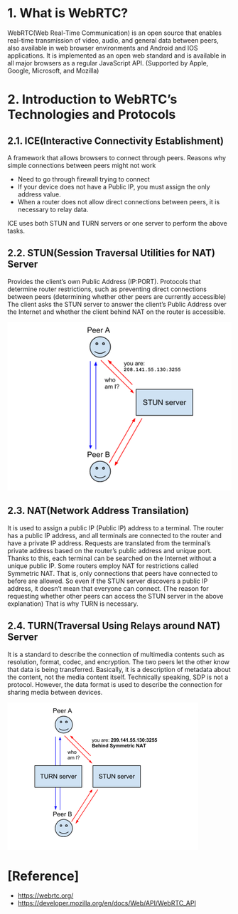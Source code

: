 # 1. What is WebRTC?
WebRTC(Web Real-Time Communication) is an open source that enables real-time transmission of video, audio, and general data between peers, also available in web browser environments and Android and IOS applications. It is implemented as an open web standard and is available in all major browsers as a regular JavaScript API. (Supported by Apple, Google, Microsoft, and Mozilla)
# 2. Introduction to WebRTC’s Technologies and Protocols
## 2.1. ICE(Interactive Connectivity Establishment)
A framework that allows browsers to connect through peers. Reasons why simple connections between peers might not work

- Need to go through firewall trying to connect
- If your device does not have a Public IP, you must assign the only address value.
- When a router does not allow direct connections between peers, it is necessary to relay data.

ICE uses both STUN and TURN servers or one server to perform the above tasks.

## 2.2. STUN(Session Traversal Utilities for NAT) Server
Provides the client’s own Public Address (IP:PORT). Protocols that determine router restrictions, such as preventing direct connections between peers (determining whether other peers are currently accessible) The client asks the STUN server to answer the client’s Public Address over the Internet and whether the client behind NAT on the router is accessible.

![STUN](/assets/img/webrtc/stun.png)

## 2.3. NAT(Network Address Transilation)
It is used to assign a public IP (Public IP) address to a terminal. The router has a public IP address, and all terminals are connected to the router and have a private IP address. Requests are translated from the terminal’s private address based on the router’s public address and unique port. Thanks to this, each terminal can be searched on the Internet without a unique public IP. Some routers employ NAT for restrictions called Symmetric NAT. That is, only connections that peers have connected to before are allowed. So even if the STUN server discovers a public IP address, it doesn’t mean that everyone can connect. (The reason for requesting whether other peers can access the STUN server in the above explanation) That is why TURN is necessary.

## 2.4. TURN(Traversal Using Relays around NAT) Server
It is a standard to describe the connection of multimedia contents such as resolution, format, codec, and encryption. The two peers let the other know that data is being transferred. Basically, it is a description of metadata about the content, not the media content itself. Technically speaking, SDP is not a protocol. However, the data format is used to describe the connection for sharing media between devices.

![TURN](/assets/img/webrtc/turn.png)

# [Reference]
- https://webrtc.org/
- https://developer.mozilla.org/en/docs/Web/API/WebRTC_API